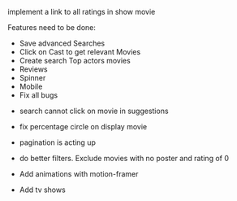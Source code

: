 implement a link to all ratings in show movie

Features need to be done:

- Save advanced Searches
- Click on Cast to get relevant Movies
- Create search Top actors movies
- Reviews
- Spinner
- Mobile
- Fix all bugs

* search cannot click on movie in suggestions
* fix percentage circle on display movie
* pagination is acting up
* do better filters. Exclude movies with no poster and rating of 0

* Add animations with motion-framer
* Add tv shows
